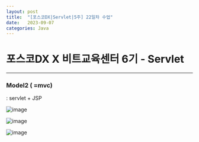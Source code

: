 ```yaml
---
layout: post
title:  "[포스코DX|Servlet|5주] 22일차 수업"
date:   2023-09-07
categories: Java
---
```


# 포스코DX X 비트교육센터 6기 - Servlet

---

### Model2 ( =mvc) 

: servlet + JSP

![image](https://github.com/talkingOrange/talkingOrange.github.io/assets/88815795/62588d9f-1666-4059-9b8c-217c5c6e916c)

![image](https://github.com/talkingOrange/talkingOrange.github.io/assets/88815795/5f341038-99cf-4749-82f8-598de089def4)

![image](https://github.com/talkingOrange/talkingOrange.github.io/assets/88815795/68e18d45-b0e3-4ef6-8c2b-d64fe781238b)
